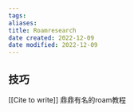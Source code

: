 ```yaml
---
tags: 
aliases: 
title: Roamresearch
date created: 2022-12-09
date modified: 2022-12-09
---
```


## 技巧

[[Cite to write]] 鼎鼎有名的roam教程